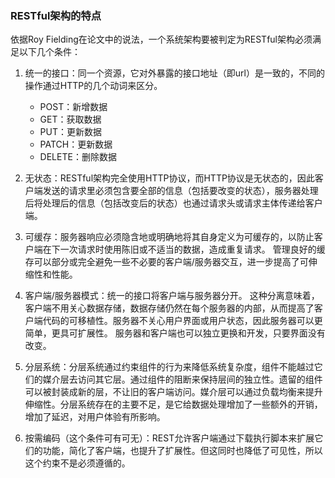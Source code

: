 ### RESTful架构的特点

依据Roy Fielding在论文中的说法，一个系统架构要被判定为RESTful架构必须满足以下几个条件：

1. 统一的接口：同一个资源，它对外暴露的接口地址（即url）是一致的，不同的操作通过HTTP的几个动词来区分。
    * POST：新增数据
    * GET：获取数据
    * PUT：更新数据
    * PATCH：更新数据
    * DELETE：删除数据

2. 无状态：RESTful架构完全使用HTTP协议，而HTTP协议是无状态的，因此客户端发送的请求里必须包含要全部的信息（包括要改变的状态），服务器处理后将处理后的信息（包括改变后的状态）也通过请求头或请求主体传递给客户端。

3. 可缓存：服务器响应必须隐含地或明确地将其自身定义为可缓存的，以防止客户端在下一次请求时使用陈旧或不适当的数据，造成重复请求。 管理良好的缓存可以部分或完全避免一些不必要的客户端/服务器交互，进一步提高了可伸缩性和性能。

4. 客户端/服务器模式：统一的接口将客户端与服务器分开。 这种分离意味着，客户端不用关心数据存储，数据存储仍然在每个服务器的内部，从而提高了客户端代码的可移植性。服务器不关心用户界面或用户状态，因此服务器可以更简单，更具可扩展性。 服务器和客户端也可以独立更换和开发，只要界面没有改变。

5. 分层系统：分层系统通过约束组件的行为来降低系统复杂度，组件不能越过它们的媒介层去访问其它层。通过组件的阻断来保持层间的独立性。遗留的组件可以被封装成新的层，不让旧的客户端访问。媒介层可以通过负载均衡来提升伸缩性。分层系统存在的主要不足，是它给数据处理增加了一些额外的开销，增加了延迟，对用户体验有所影响。

6. 按需编码（这个条件可有可无）：REST允许客户端通过下载执行脚本来扩展它们的功能，简化了客户端，也提升了扩展性。但这同时也降低了可见性，所以这个约束不是必须遵循的。